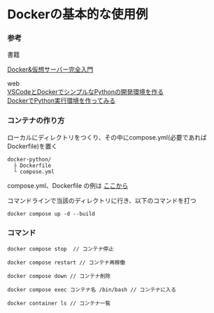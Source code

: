 # Dockerの基本的な使用例
### 参考 

書籍

 [Docker&仮想サーバー完全入門](https://onl.la/8ZaHXAR)</br>

web</br>
[VSCodeとDockerでシンプルなPythonの開発環境を作る](https://qiita.com/dai08srhg/items/dd4db729f965b2c6963d)</br>
[DockerでPython実行環境を作ってみる](https://qiita.com/jhorikawa_err/items/fb9c03c0982c29c5b6d5)

### コンテナの作り方

ローカルにディレクトリをつくり、その中にcompose.yml(必要であればDockerfile)を置く

```
docker-python/
  ├ Dockerfile
  └ compose.yml
```
compose.yml、Dockerfile の例は [ここから](./containerEX/)

コマンドラインで当該のディレクトリに行き、以下のコマンドを打つ
```
docker compose up -d --build 
```
### コマンド
```
docker compose stop  // コンテナ停止

docker compose restart // コンテナ再稼働

docker compose down // コンテナ削除

docker compose exec コンテナ名 /bin/bash // コンテナに入る

docker container ls // コンテナ一覧
```

